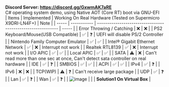 **Discord Server: https://discord.gg/GxwmAK7aRE**  
C# operating system demo, using Native AOT (Core RT) boot via GNU-EFI  
| Items | Implemented | Working On Real Hardware (Tested on Supermicro X9DRI-LN4F+) | Note |
| ----- | ----------- | ----------------------------------------------------------- | ----- |
| Error Throwing / Catching | ❌ | ❌ |
| PS2 Keyboard/Mouse(USB Compatible) | ✅ | ❓ | UEFI will disable PS/2 Controller |
| Nintendo Family Computer Emulator | ✅ | ✅ |
| Intel® Gigabit Ethernet Network | ✅ | ❌ | Interrupt not work |
| Realtek RTL8139 | ✅ | ❌ | Interrupt not work |
| I/O APIC | ✅ | ✅ |
| Local APIC | ✅ | ✅ |
| SATA | ⚠️ | ❌ | Can't read more than one sec at once, Can't detect sata controller on real hardware |
| IDE | ✅ | ❓ |
| SMBIOS | ✅ | ✅ |
| ACPI | ✅ | ✅ |
| IPv4 | ✅ | ❓ |
| IPv6 | ❌ | ❌ |
| TCP(WIP) | ⚠️ | ❓ | Can't receive large package |
| UDP | ✅ | ❓ |
| Lan | ✅ | ❓ |
| Wan | ✅ | ❓ |
| ![image](https://github.com/nifanfa/Solution1/blob/uefi/Screenshot.png) | | | **Solution1 On Virtual Box** |
